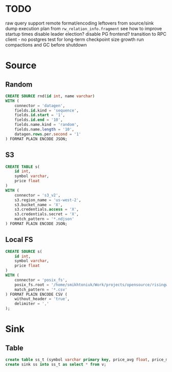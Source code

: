 # TODO
raw query support
remote format/encoding leftovers from source/sink
dump execution plan from `rw_relation_info.fragment`
see how to improve startup times
    disable leader election?
    disable PG frontend?
transition to RPC client - no postgres
test for long-term checkpoint size growth
run compactions and GC before shutdown

# Source
## Random
```sql
CREATE SOURCE rnd(id int, name varchar)
WITH (
    connector = 'datagen',
    fields.id.kind = 'sequence',
    fields.id.start = '1',
    fields.id.end = '10',
    fields.name.kind = 'random',
    fields.name.length = '10',
    datagen.rows.per.second = '1'
) FORMAT PLAIN ENCODE JSON;
```

## S3
```sql
CREATE TABLE s(
    id int,
    symbol varchar,
    price float
) 
WITH (
    connector = 's3_v2',
    s3.region_name = 'us-west-2',
    s3.bucket_name = 'X',
    s3.credentials.access = 'X',
    s3.credentials.secret = 'X',
    match_pattern = '*.ndjson'
) FORMAT PLAIN ENCODE JSON;
```

## Local FS
```sql
CREATE SOURCE s(
    id int,
    symbol varchar,
    price float
) 
WITH (
    connector = 'posix_fs',
    posix_fs.root = '/home/smikhtoniuk/Work/projects/opensource/risingwave/.priv/src',
    match_pattern = '*.csv'
) FORMAT PLAIN ENCODE CSV (
    without_header = 'true',
    delimiter = ',' 
);
```

# Sink
## Table
```sql
create table ss_t (symbol varchar primary key, price_avg float, price_max float, count bigint);
create sink ss into ss_t as select * from v;
```
